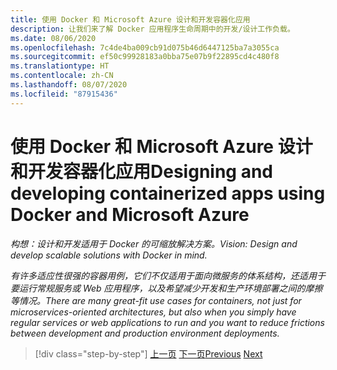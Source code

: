 ```yaml
---
title: 使用 Docker 和 Microsoft Azure 设计和开发容器化应用
description: 让我们来了解 Docker 应用程序生命周期中的开发/设计工作负载。
ms.date: 08/06/2020
ms.openlocfilehash: 7c4de4ba009cb91d075b46d6447125ba7a3055ca
ms.sourcegitcommit: ef50c99928183a0bba75e07b9f22895cd4c480f8
ms.translationtype: HT
ms.contentlocale: zh-CN
ms.lasthandoff: 08/07/2020
ms.locfileid: "87915436"
---
```

# <a name="designing-and-developing-containerized-apps-using-docker-and-microsoft-azure"></a><span data-ttu-id="1f1e7-103">使用 Docker 和 Microsoft Azure 设计和开发容器化应用</span><span class="sxs-lookup"><span data-stu-id="1f1e7-103">Designing and developing containerized apps using Docker and Microsoft Azure</span></span>

<span data-ttu-id="1f1e7-104">*构想：设计和开发适用于 Docker 的可缩放解决方案。*</span><span class="sxs-lookup"><span data-stu-id="1f1e7-104">*Vision: Design and develop scalable solutions with Docker in mind.*</span></span>

<span data-ttu-id="1f1e7-105">*有许多适应性很强的容器用例，它们不仅适用于面向微服务的体系结构，还适用于要运行常规服务或 Web 应用程序，以及希望减少开发和生产环境部署之间的摩擦等情况。*</span><span class="sxs-lookup"><span data-stu-id="1f1e7-105">*There are many great-fit use cases for containers, not just for microservices-oriented architectures, but also when you simply have regular services or web applications to run and you want to reduce frictions between development and production environment deployments.*</span></span>

>[!div class="step-by-step"]
><span data-ttu-id="1f1e7-106">[上一页](../Microsoft-platform-tools-containerized-apps/index.md)
>[下一页](design-docker-applications.md)</span><span class="sxs-lookup"><span data-stu-id="1f1e7-106">[Previous](../Microsoft-platform-tools-containerized-apps/index.md)
[Next](design-docker-applications.md)</span></span>
